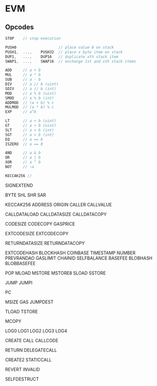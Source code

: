 # EVM

## Opcodes

```js
STOP    // stop execution

PUSH0                   // place value 0 on stack
PUSH1,  ...,    PUSH32  // place x byte item on stack
DUP1,   ...,    DUP16   // duplicate xth stack item
SWAP1,  ...,    SWAP16  // exchange 1st and xth stack items

ADD     // a + b
MUL     // a * b
SUB     // a - b
DIV     // a // b (uint)
SDIV    // a // b (int)
MOD     // a % b (uint)
SMOD    // a % b (int)
ADDMOD  // (a + b) % c
MULMOD  // (a * b) % c
EXP     // a^b

LT      // a < b (uint)
GT      // a > b (uint)
SLT     // a < b (int)
SGT     // a > b (int)
EQ      // a == b
ISZERO  // a == 0

AND     // a & b
OR      // a | b
XOR     // a ^ b
NOT     // ~a

KECCAK256 //
```

SIGNEXTEND

BYTE
SHL
SHR
SAR

KECCAK256
ADDRESS
ORIGIN
CALLER
CALLVALUE

CALLDATALOAD
CALLDATASIZE
CALLDATACOPY

CODESIZE
CODECOPY
GASPRICE

EXTCODESIZE
EXTCODECOPY

RETURNDATASIZE
RETURNDATACOPY

EXTCODEHASH
BLOCKHASH
COINBASE
TIMESTAMP
NUMBER
PREVRANDAO
GASLIMIT
CHAINID
SELFBALANCE
BASEFEE
BLOBHASH
BLOBBASEFEE

POP
MLOAD
MSTORE
MSTORE8
SLOAD
SSTORE

JUMP
JUMPI

PC

MSIZE
GAS
JUMPDEST

TLOAD
TSTORE

MCOPY

LOG0
LOG1
LOG2
LOG3
LOG4

CREATE
CALL
CALLCODE

RETURN
DELEGATECALL

CREATE2
STATICCALL

REVERT
INVALID

SELFDESTRUCT
